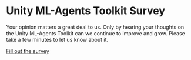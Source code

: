 # Unity ML-Agents Toolkit Survey

Your opinion matters a great deal to us. Only by hearing your thoughts on the Unity ML-Agents Toolkit can we continue to improve and grow. Please take a few minutes to let us know about it.

[Fill out the survey](https://goo.gl/forms/qFMYSYr5TlINvG6f1)